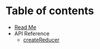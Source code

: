 # Table of contents

* [Read Me](README.md)
* API Reference
  * [createReducer](docs/api/createReducer.md)
